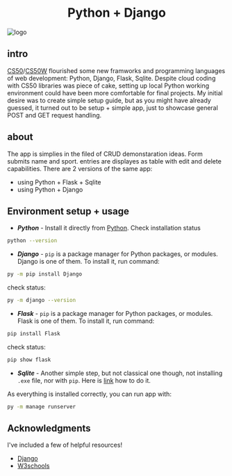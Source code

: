 <!-- selected option -->
<!-- favicon -->

<h1 align="center">Python + Django</h1>

![logo](https://github.com/tsotneforester/python-django-CRUD/assets/79293287/d053dc8c-86df-442f-bc19-72c28f13a620)

## intro

[CS50](https://pll.harvard.edu/course/cs50-introduction-computer-science])/[CS50W](https://pll.harvard.edu/course/cs50s-web-programming-python-and-javascript]) flourished some new framworks and programming languages of web development: Python, Django, Flask, Sqlite. Despite cloud coding with CS50 libraries was piece of cake, setting up local Python working environment could have been more comfortable for final projects.
My initial desire was to create simple setup guide, but as you might have already guessed, it turned out to be setup + simple app, just to showcase general POST and GET request handling.

## about

The app is simplies in the filed of CRUD demonstaration ideas. Form submits name and sport. entries are displayes as table with edit and delete capabilities. There are 2 versions of the same app:

- using Python + Flask + Sqlite
- using Python + Django

## Environment setup + usage

- **_Python_** - Install it directly from [Python](https://www.python.org/downloads/windows/). Check installation status

```sh
python --version
```

- **_Django_** - `pip` is a package manager for Python packages, or modules. Django is one of them. To install it, run command:

```sh
py -m pip install Django
```

check status:

```sh
py -m django --version
```

- **_Flask_** - `pip` is a package manager for Python packages, or modules. Flask is one of them. To install it, run command:

```sh
pip install Flask
```

check status:

```sh
pip show flask
```

- **_Sqlite_** - Another simple step, but not classical one though, not installing `.exe` file, nor with `pip`. Here is [link](https://www.youtube.com/results?search_query=sqlite+installation+windows+10) how to do it.

As everything is installed correctly, you can run app with:

```sh
py -m manage runserver
```

## Acknowledgments

I've included a few of helpful resources!

- [Django](https://www.djangoproject.com/)
- [W3schools](https://www.w3schools.com/django/index.php)
